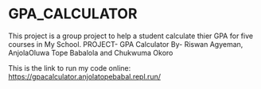 # GPA_CALCULATOR
This project is a group project to help a student calculate thier GPA for five courses in My School.
PROJECT- GPA Calculator
By- Riswan Agyeman,
    AnjolaOluwa Tope Babalola and
    Chukwuma Okoro

 This is the link to run my code online: https://gpacalculator.anjolatopebabal.repl.run/
